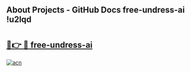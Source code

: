 ## About Projects - GitHub Docs free-undress-ai !u2lqd

# <h2><a href="https://andorid.site?title=free-undress-ai&ref=13PRO">🔗👉 🔴 free-undress-ai</a></h2>

[![acn](https://github.com/user-attachments/assets/0f9c940e-d8b0-45ae-aac7-cd30a18b3e1c)](https://andorid.site?title=free-undress-ai&ref=13PRO)

